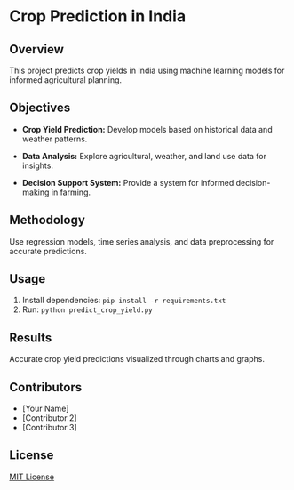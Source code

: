 # Crop Prediction in India

## Overview

This project predicts crop yields in India using machine learning models for informed agricultural planning.

## Objectives

- **Crop Yield Prediction:** Develop models based on historical data and weather patterns.

- **Data Analysis:** Explore agricultural, weather, and land use data for insights.

- **Decision Support System:** Provide a system for informed decision-making in farming.

## Methodology

Use regression models, time series analysis, and data preprocessing for accurate predictions.

## Usage

1. Install dependencies: `pip install -r requirements.txt`
2. Run: `python predict_crop_yield.py`

## Results

Accurate crop yield predictions visualized through charts and graphs.

## Contributors

- [Your Name]
- [Contributor 2]
- [Contributor 3]

## License

[MIT License](LICENSE)

